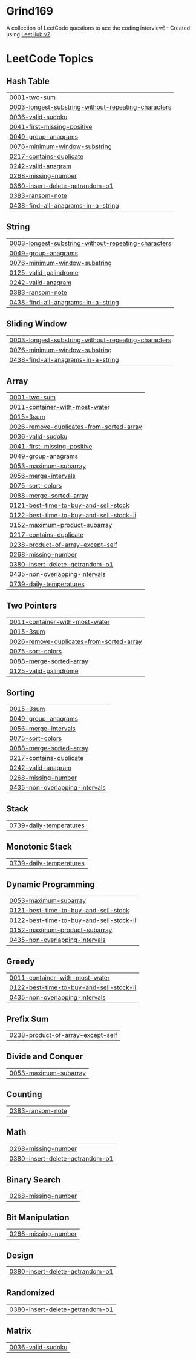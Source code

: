 # Grind169
A collection of LeetCode questions to ace the coding interview! - Created using [LeetHub v2](https://github.com/arunbhardwaj/LeetHub-2.0)

<!---LeetCode Topics Start-->
# LeetCode Topics
## Hash Table
|  |
| ------- |
| [0001-two-sum](https://github.com/rubyfish/Grind169/tree/master/0001-two-sum) |
| [0003-longest-substring-without-repeating-characters](https://github.com/rubyfish/Grind169/tree/master/0003-longest-substring-without-repeating-characters) |
| [0036-valid-sudoku](https://github.com/rubyfish/Grind169/tree/master/0036-valid-sudoku) |
| [0041-first-missing-positive](https://github.com/rubyfish/Grind169/tree/master/0041-first-missing-positive) |
| [0049-group-anagrams](https://github.com/rubyfish/Grind169/tree/master/0049-group-anagrams) |
| [0076-minimum-window-substring](https://github.com/rubyfish/Grind169/tree/master/0076-minimum-window-substring) |
| [0217-contains-duplicate](https://github.com/rubyfish/Grind169/tree/master/0217-contains-duplicate) |
| [0242-valid-anagram](https://github.com/rubyfish/Grind169/tree/master/0242-valid-anagram) |
| [0268-missing-number](https://github.com/rubyfish/Grind169/tree/master/0268-missing-number) |
| [0380-insert-delete-getrandom-o1](https://github.com/rubyfish/Grind169/tree/master/0380-insert-delete-getrandom-o1) |
| [0383-ransom-note](https://github.com/rubyfish/Grind169/tree/master/0383-ransom-note) |
| [0438-find-all-anagrams-in-a-string](https://github.com/rubyfish/Grind169/tree/master/0438-find-all-anagrams-in-a-string) |
## String
|  |
| ------- |
| [0003-longest-substring-without-repeating-characters](https://github.com/rubyfish/Grind169/tree/master/0003-longest-substring-without-repeating-characters) |
| [0049-group-anagrams](https://github.com/rubyfish/Grind169/tree/master/0049-group-anagrams) |
| [0076-minimum-window-substring](https://github.com/rubyfish/Grind169/tree/master/0076-minimum-window-substring) |
| [0125-valid-palindrome](https://github.com/rubyfish/Grind169/tree/master/0125-valid-palindrome) |
| [0242-valid-anagram](https://github.com/rubyfish/Grind169/tree/master/0242-valid-anagram) |
| [0383-ransom-note](https://github.com/rubyfish/Grind169/tree/master/0383-ransom-note) |
| [0438-find-all-anagrams-in-a-string](https://github.com/rubyfish/Grind169/tree/master/0438-find-all-anagrams-in-a-string) |
## Sliding Window
|  |
| ------- |
| [0003-longest-substring-without-repeating-characters](https://github.com/rubyfish/Grind169/tree/master/0003-longest-substring-without-repeating-characters) |
| [0076-minimum-window-substring](https://github.com/rubyfish/Grind169/tree/master/0076-minimum-window-substring) |
| [0438-find-all-anagrams-in-a-string](https://github.com/rubyfish/Grind169/tree/master/0438-find-all-anagrams-in-a-string) |
## Array
|  |
| ------- |
| [0001-two-sum](https://github.com/rubyfish/Grind169/tree/master/0001-two-sum) |
| [0011-container-with-most-water](https://github.com/rubyfish/Grind169/tree/master/0011-container-with-most-water) |
| [0015-3sum](https://github.com/rubyfish/Grind169/tree/master/0015-3sum) |
| [0026-remove-duplicates-from-sorted-array](https://github.com/rubyfish/Grind169/tree/master/0026-remove-duplicates-from-sorted-array) |
| [0036-valid-sudoku](https://github.com/rubyfish/Grind169/tree/master/0036-valid-sudoku) |
| [0041-first-missing-positive](https://github.com/rubyfish/Grind169/tree/master/0041-first-missing-positive) |
| [0049-group-anagrams](https://github.com/rubyfish/Grind169/tree/master/0049-group-anagrams) |
| [0053-maximum-subarray](https://github.com/rubyfish/Grind169/tree/master/0053-maximum-subarray) |
| [0056-merge-intervals](https://github.com/rubyfish/Grind169/tree/master/0056-merge-intervals) |
| [0075-sort-colors](https://github.com/rubyfish/Grind169/tree/master/0075-sort-colors) |
| [0088-merge-sorted-array](https://github.com/rubyfish/Grind169/tree/master/0088-merge-sorted-array) |
| [0121-best-time-to-buy-and-sell-stock](https://github.com/rubyfish/Grind169/tree/master/0121-best-time-to-buy-and-sell-stock) |
| [0122-best-time-to-buy-and-sell-stock-ii](https://github.com/rubyfish/Grind169/tree/master/0122-best-time-to-buy-and-sell-stock-ii) |
| [0152-maximum-product-subarray](https://github.com/rubyfish/Grind169/tree/master/0152-maximum-product-subarray) |
| [0217-contains-duplicate](https://github.com/rubyfish/Grind169/tree/master/0217-contains-duplicate) |
| [0238-product-of-array-except-self](https://github.com/rubyfish/Grind169/tree/master/0238-product-of-array-except-self) |
| [0268-missing-number](https://github.com/rubyfish/Grind169/tree/master/0268-missing-number) |
| [0380-insert-delete-getrandom-o1](https://github.com/rubyfish/Grind169/tree/master/0380-insert-delete-getrandom-o1) |
| [0435-non-overlapping-intervals](https://github.com/rubyfish/Grind169/tree/master/0435-non-overlapping-intervals) |
| [0739-daily-temperatures](https://github.com/rubyfish/Grind169/tree/master/0739-daily-temperatures) |
## Two Pointers
|  |
| ------- |
| [0011-container-with-most-water](https://github.com/rubyfish/Grind169/tree/master/0011-container-with-most-water) |
| [0015-3sum](https://github.com/rubyfish/Grind169/tree/master/0015-3sum) |
| [0026-remove-duplicates-from-sorted-array](https://github.com/rubyfish/Grind169/tree/master/0026-remove-duplicates-from-sorted-array) |
| [0075-sort-colors](https://github.com/rubyfish/Grind169/tree/master/0075-sort-colors) |
| [0088-merge-sorted-array](https://github.com/rubyfish/Grind169/tree/master/0088-merge-sorted-array) |
| [0125-valid-palindrome](https://github.com/rubyfish/Grind169/tree/master/0125-valid-palindrome) |
## Sorting
|  |
| ------- |
| [0015-3sum](https://github.com/rubyfish/Grind169/tree/master/0015-3sum) |
| [0049-group-anagrams](https://github.com/rubyfish/Grind169/tree/master/0049-group-anagrams) |
| [0056-merge-intervals](https://github.com/rubyfish/Grind169/tree/master/0056-merge-intervals) |
| [0075-sort-colors](https://github.com/rubyfish/Grind169/tree/master/0075-sort-colors) |
| [0088-merge-sorted-array](https://github.com/rubyfish/Grind169/tree/master/0088-merge-sorted-array) |
| [0217-contains-duplicate](https://github.com/rubyfish/Grind169/tree/master/0217-contains-duplicate) |
| [0242-valid-anagram](https://github.com/rubyfish/Grind169/tree/master/0242-valid-anagram) |
| [0268-missing-number](https://github.com/rubyfish/Grind169/tree/master/0268-missing-number) |
| [0435-non-overlapping-intervals](https://github.com/rubyfish/Grind169/tree/master/0435-non-overlapping-intervals) |
## Stack
|  |
| ------- |
| [0739-daily-temperatures](https://github.com/rubyfish/Grind169/tree/master/0739-daily-temperatures) |
## Monotonic Stack
|  |
| ------- |
| [0739-daily-temperatures](https://github.com/rubyfish/Grind169/tree/master/0739-daily-temperatures) |
## Dynamic Programming
|  |
| ------- |
| [0053-maximum-subarray](https://github.com/rubyfish/Grind169/tree/master/0053-maximum-subarray) |
| [0121-best-time-to-buy-and-sell-stock](https://github.com/rubyfish/Grind169/tree/master/0121-best-time-to-buy-and-sell-stock) |
| [0122-best-time-to-buy-and-sell-stock-ii](https://github.com/rubyfish/Grind169/tree/master/0122-best-time-to-buy-and-sell-stock-ii) |
| [0152-maximum-product-subarray](https://github.com/rubyfish/Grind169/tree/master/0152-maximum-product-subarray) |
| [0435-non-overlapping-intervals](https://github.com/rubyfish/Grind169/tree/master/0435-non-overlapping-intervals) |
## Greedy
|  |
| ------- |
| [0011-container-with-most-water](https://github.com/rubyfish/Grind169/tree/master/0011-container-with-most-water) |
| [0122-best-time-to-buy-and-sell-stock-ii](https://github.com/rubyfish/Grind169/tree/master/0122-best-time-to-buy-and-sell-stock-ii) |
| [0435-non-overlapping-intervals](https://github.com/rubyfish/Grind169/tree/master/0435-non-overlapping-intervals) |
## Prefix Sum
|  |
| ------- |
| [0238-product-of-array-except-self](https://github.com/rubyfish/Grind169/tree/master/0238-product-of-array-except-self) |
## Divide and Conquer
|  |
| ------- |
| [0053-maximum-subarray](https://github.com/rubyfish/Grind169/tree/master/0053-maximum-subarray) |
## Counting
|  |
| ------- |
| [0383-ransom-note](https://github.com/rubyfish/Grind169/tree/master/0383-ransom-note) |
## Math
|  |
| ------- |
| [0268-missing-number](https://github.com/rubyfish/Grind169/tree/master/0268-missing-number) |
| [0380-insert-delete-getrandom-o1](https://github.com/rubyfish/Grind169/tree/master/0380-insert-delete-getrandom-o1) |
## Binary Search
|  |
| ------- |
| [0268-missing-number](https://github.com/rubyfish/Grind169/tree/master/0268-missing-number) |
## Bit Manipulation
|  |
| ------- |
| [0268-missing-number](https://github.com/rubyfish/Grind169/tree/master/0268-missing-number) |
## Design
|  |
| ------- |
| [0380-insert-delete-getrandom-o1](https://github.com/rubyfish/Grind169/tree/master/0380-insert-delete-getrandom-o1) |
## Randomized
|  |
| ------- |
| [0380-insert-delete-getrandom-o1](https://github.com/rubyfish/Grind169/tree/master/0380-insert-delete-getrandom-o1) |
## Matrix
|  |
| ------- |
| [0036-valid-sudoku](https://github.com/rubyfish/Grind169/tree/master/0036-valid-sudoku) |
<!---LeetCode Topics End-->